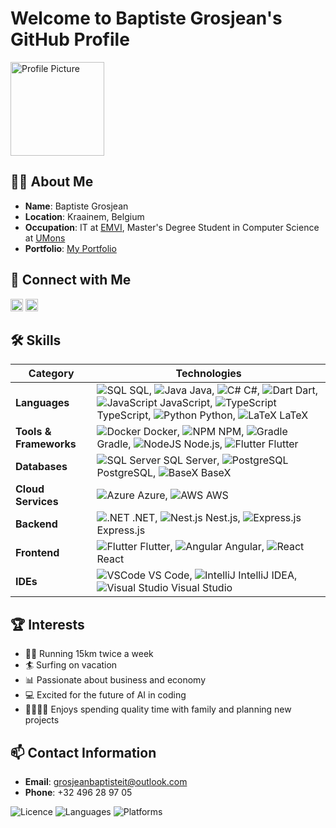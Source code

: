 # Welcome to Baptiste Grosjean's GitHub Profile

<img src="https://avatars.githubusercontent.com/u/83280831?v=4" alt="Profile Picture" width="150" height="150"/>

## 👨‍💻 About Me
- **Name**: Baptiste Grosjean
- **Location**: Kraainem, Belgium
- **Occupation**: IT at [EMVI](https://www.emvi.ai/), Master's Degree Student in Computer Science at [UMons](https://www.umons.be/)
- **Portfolio**: [My Portfolio](https://my-way-bg.vercel.app/about/way)

## 🔗 Connect with Me
<a href="https://www.linkedin.com/in/grosjeanbaptiste"><img src="https://cdn-icons-png.flaticon.com/512/174/174857.png" width="20" height="20"></a>
<a href="mailto:grosjeanbaptisteit@outlook.com"><img src="https://cdn-icons-png.flaticon.com/512/732/732200.png" width="20" height="20"></a>

## 🛠️ Skills

| **Category**               | **Technologies**                                                                 |
|----------------------------|----------------------------------------------------------------------------------|
| **Languages**               | ![SQL](https://img.icons8.com/color/20/000000/sql.png) SQL, ![Java](https://img.icons8.com/color/20/000000/java-coffee-cup-logo.png) Java, ![C#](https://img.icons8.com/color/20/000000/c-sharp-logo.png) C#, ![Dart](https://img.icons8.com/color/20/000000/dart.png) Dart, ![JavaScript](https://img.icons8.com/color/20/000000/javascript.png) JavaScript, ![TypeScript](https://img.icons8.com/color/20/000000/typescript.png) TypeScript, ![Python](https://img.icons8.com/color/20/000000/python.png) Python, ![LaTeX](https://img.icons8.com/color/20/000000/latex.png) LaTeX                       |
| **Tools & Frameworks**      | ![Docker](https://img.icons8.com/color/20/000000/docker.png) Docker, ![NPM](https://img.icons8.com/color/20/000000/npm.png) NPM, ![Gradle](https://img.icons8.com/color/20/000000/gradle.png) Gradle, ![NodeJS](https://img.icons8.com/color/20/000000/nodejs.png) Node.js, ![Flutter](https://img.icons8.com/color/20/000000/flutter.png) Flutter                                            |
| **Databases**               | ![SQL Server](https://img.icons8.com/color/20/000000/microsoft-sql-server.png) SQL Server, ![PostgreSQL](https://img.icons8.com/color/20/000000/postgresql.png) PostgreSQL, ![BaseX](https://img.icons8.com/color/20/000000/database.png) BaseX                                                   |
| **Cloud Services**          | ![Azure](https://img.icons8.com/color/20/000000/azure-1.png) Azure, ![AWS](https://img.icons8.com/color/20/000000/amazon-web-services.png) AWS                                                                      |
| **Backend**                 | ![.NET](https://img.icons8.com/color/20/000000/net.png) .NET, ![Nest.js](https://img.icons8.com/color/20/000000/nestjs.png) Nest.js, ![Express.js](https://img.icons8.com/color/20/000000/express.png) Express.js                                                       |
| **Frontend**                | ![Flutter](https://img.icons8.com/color/20/000000/flutter.png) Flutter, ![Angular](https://img.icons8.com/color/20/000000/angularjs.png) Angular, ![React](https://img.icons8.com/color/20/000000/react-native.png) React                                                         |
| **IDEs**                    | ![VSCode](https://img.icons8.com/color/20/000000/visual-studio-code-2019.png) VS Code, ![IntelliJ](https://img.icons8.com/color/20/000000/intellij-idea.png) IntelliJ IDEA, ![Visual Studio](https://img.icons8.com/color/20/000000/visual-studio.png) Visual Studio                                           |

## 🏆 Interests
- 🏃‍♂️ Running 15km twice a week
- 🏄 Surfing on vacation
- 📊 Passionate about business and economy
- 💻 Excited for the future of AI in coding
- 👨‍👩‍👧‍👦 Enjoys spending quality time with family and planning new projects

## 📫 Contact Information
- **Email**: [grosjeanbaptisteit@outlook.com](mailto:grosjeanbaptisteit@outlook.com)
- **Phone**: +32 496 28 97 05

![Licence](https://img.shields.io/badge/Licence-Baptiste_Grosjean-black)
![Languages](https://img.shields.io/badge/Languages-French,_English,_Dutch-orange)
![Platforms](https://img.shields.io/badge/Platforms-Android,_iOS,_MacOS,_Linux,_Web-blue)